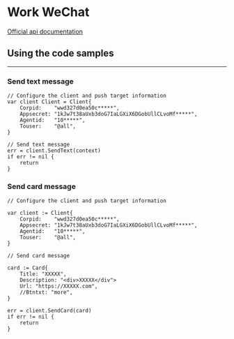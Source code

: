 # Work WeChat
[Official api documentation](https://work.weixin.qq.com/api/doc/90000/90135/90664)


## Using the code samples
***

### Send text message
```
// Configure the client and push target information
var client Client = Client{
	Corpid:    "wwd327d0ea50c*****",
	Appsecret: "1kJw7t38aUxb3doG7IaLGXiX6DGobUllCLvoMf*****",
	Agentid:   "10*****",
	Touser:    "@all",
}

// Send text message
err = client.SendText(context)
if err != nil {
    return
}
```

### Send card message
```
// Configure the client and push target information

var client := Client{
    Corpid:    "wwd327d0ea50c*****",
    Appsecret: "1kJw7t38aUxb3doG7IaLGXiX6DGobUllCLvoMf*****",
    Agentid:   "10*****",
    Touser:    "@all",
}

// Send card message

card := Card{
    Title: "XXXXX",
    Description: "<div>XXXXX</div">
    Url: "https://XXXXX.com",
    //Btntxt: "more",
}

err = client.SendCard(card)
if err != nil {
    return
}
```